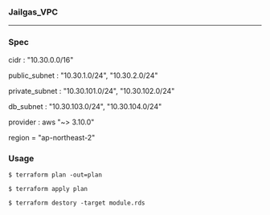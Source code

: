 ### Jailgas_VPC

-----------



### Spec

cidr : "10.30.0.0/16"

public_subnet : "10.30.1.0/24", "10.30.2.0/24"

private_subnet : "10.30.101.0/24", "10.30.102.0/24"

db_subnet : "10.30.103.0/24", "10.30.104.0/24"

provider : aws "~> 3.10.0"

region  = "ap-northeast-2"



### Usage

```
$ terraform plan -out=plan

$ terraform apply plan

$ terraform destory -target module.rds
```

